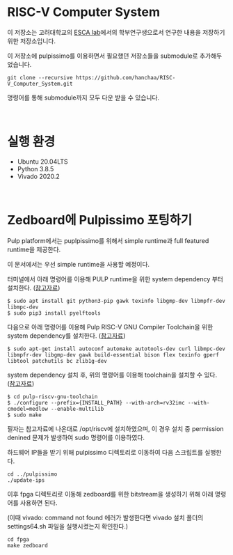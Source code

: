 # RISC-V Computer System 

이 저장소는 고려대학교의 [ESCA lab](https://esca.korea.ac.kr)에서의 학부연구생으로서 연구한 내용을 저장하기 위한 저장소입니다.

이 저장소에 pulpissimo를 이용하면서 필요했던 저장소들을 submodule로 추가해두었습니다.

```
git clone --recursive https://github.com/hanchaa/RISC-V_Computer_System.git
```
명령어를 통해 submodule까지 모두 다운 받을 수 있습니다.

<br>

# 실행 환경
- Ubuntu 20.04LTS 
- Python 3.8.5
- Vivado 2020.2

<br>

# Zedboard에 Pulpissimo 포팅하기
Pulp platform에서는 puplpissimo를 위해서 simple runtime과 full featured runtime을 제공한다.

이 문서에서는 우선 simple runtime을 사용할 예정이다.

터미널에서 아래 명령어를 이용해 PULP runtime을 위한 system dependency 부터 설치한다. ([참고자료](https://github.com/pulp-platform/pulp-runtime/blob/master/README.md#linux-dependencies))

```
$ sudo apt install git python3-pip gawk texinfo libgmp-dev libmpfr-dev libmpc-dev
$ sudo pip3 install pyelftools
```

다음으로 아래 명령어를 이용해 Pulp RISC-V GNU Compiler Toolchain을 위한 system dependency를 설치한다. ([참고자료](https://github.com/pulp-platform/pulp-riscv-gnu-toolchain#prerequisites))

```
$ sudo apt-get install autoconf automake autotools-dev curl libmpc-dev libmpfr-dev libgmp-dev gawk build-essential bison flex texinfo gperf libtool patchutils bc zlib1g-dev
```

system dependency 설치 후, 위의 명령어를 이용해 toolchain을 설치할 수 있다. ([참고자료](https://github.com/pulp-platform/pulp-riscv-gnu-toolchain#installation-pulp))

```
$ cd pulp-riscv-gnu-toolchain
$ ./configure --prefix={INSTALL_PATH} --with-arch=rv32imc --with-cmodel=medlow --enable-multilib
$ sudo make
```

필자는 참고자료에 나온대로 /opt/riscv에 설치하였으며, 이 경우 설치 중 permission denined 문제가 발생하여 sudo 명령어를 이용하였다.

하드웨어 IP들을 받기 위해 pulpissimo 디렉토리로 이동하여 다음 스크립트를 실행한다.

```
cd ../pulpissimo
./update-ips
```

이후 fpga 디렉토리로 이동해 zedboard를 위한 bitstream을 생성하기 위해 아래 명령어를 사용하면 된다.

(이때 vivado: command not found 에러가 발생한다면 vivado 설치 폴더의 settings64.sh 파일을 실행시켰는지 확인한다.)

```
cd fpga
make zedboard
```
